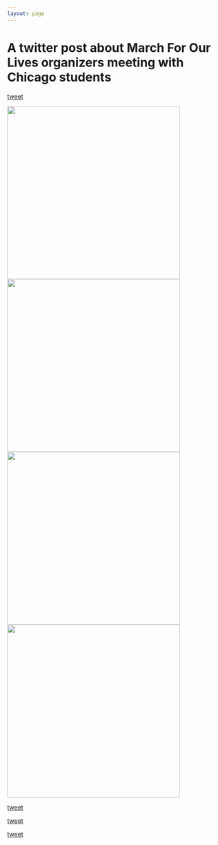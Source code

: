 ```yaml
---
layout: page
---
```


A twitter post about March For Our Lives organizers meeting with Chicago students
=================================================================================

[tweet](https://twitter.com/Emma4Change/status/970300504122081280)

<img src="https://pbs.twimg.com/media/DXcpTHRVMAEUquS.jpg:orig" height="400">

<img src="https://pbs.twimg.com/media/DXcpVioVwAAwenP.jpg:orig" height="400">

<img src="https://pbs.twimg.com/media/DXcpYTnV4AAtxcF.jpg:orig" height="400">

<img src="https://pbs.twimg.com/media/DXcpY4HU8AAs2f4.jpg:orig" height="400">

[tweet](https://twitter.com/Emma4Change/status/970300513253171205)

[tweet](https://twitter.com/Emma4Change/status/970300516084301824)

[tweet](https://twitter.com/Emma4Change/status/970300519267762177)

